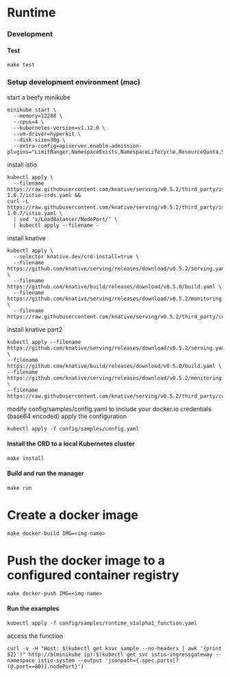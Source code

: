 # Runtime

### Development

#### Test

```
make test
```
### Setup development environment (mac)

start a beefy minikube
```@sh
minikube start \
  --memory=12288 \
  --cpus=4 \
  --kubernetes-version=v1.12.0 \
  --vm-driver=hyperkit \
  --disk-size=30g \
  --extra-config=apiserver.enable-admission-plugins="LimitRanger,NamespaceExists,NamespaceLifecycle,ResourceQuota,ServiceAccount,DefaultStorageClass,MutatingAdmissionWebhook"
```

install istio
```
kubectl apply \
  --filename https://raw.githubusercontent.com/knative/serving/v0.5.2/third_party/istio-1.0.7/istio-crds.yaml &&
curl -L https://raw.githubusercontent.com/knative/serving/v0.5.2/third_party/istio-1.0.7/istio.yaml \
  | sed 's/LoadBalancer/NodePort/' \
  | kubectl apply --filename -
```

install knative
```
kubectl apply \
  --selector knative.dev/crd-install=true \
  --filename https://github.com/knative/serving/releases/download/v0.5.2/serving.yaml \
  --filename https://github.com/knative/build/releases/download/v0.5.0/build.yaml \
  --filename https://github.com/knative/serving/releases/download/v0.5.2/monitoring.yaml \
  --filename https://raw.githubusercontent.com/knative/serving/v0.5.2/third_party/config/build/clusterrole.yaml
```

install knative part2
```
kubectl apply --filename https://github.com/knative/serving/releases/download/v0.5.2/serving.yaml \
--filename https://github.com/knative/build/releases/download/v0.5.0/build.yaml \
--filename https://github.com/knative/serving/releases/download/v0.5.2/monitoring.yaml \
--filename https://raw.githubusercontent.com/knative/serving/v0.5.2/third_party/config/build/clusterrole.yaml
```

modify config/samples/config.yaml to include your docker.io credentials (base64 encoded)
apply the configuration

`kubectl apply -f config/samples/config.yaml`

#### Install the CRD to a local Kubernetes cluster

```
make install
```
#### Build and run the manager
```
make run
```

# Create a docker image

```
make docker-build IMG=<img-name>
```

# Push the docker image to a configured container registry

```
make docker-push IMG=<img-name>
```

#### Run the examples
```
kubectl apply -f config/samples/runtime_v1alpha1_function.yaml
```

access the function
```
curl -v -H "Host: $(kubectl get ksvc sample --no-headers | awk '{print $2}')" http://$(minikube ip):$(kubectl get svc istio-ingressgateway --namespace istio-system --output 'jsonpath={.spec.ports[?(@.port==80)].nodePort}')
```

